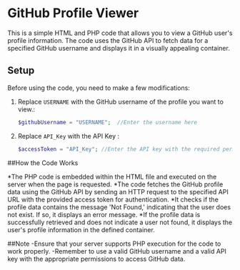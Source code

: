 # GitHub Profile Viewer

This is a simple HTML and PHP code that allows you to view a GitHub user's profile information. The code uses the GitHub API to fetch data for a specified GitHub username and displays it in a visually appealing container.

## Setup

Before using the code, you need to make a few modifications:

1. Replace `USERNAME` with the GitHub username of the profile you want to view.:
   ```php
   $githubUsername = "USERNAME";  //Enter the username here
2. Replace `API_Key` with the API Key :
   ```php
   $accessToken = "API_Key"; //Enter the API key with the required permissions and access

##How the Code Works

*The PHP code is embedded within the HTML file and executed on the server when the page is requested.
*The code fetches the GitHub profile data using the GitHub API by sending an HTTP request to the specified API URL with the provided access token for authentication.
*It checks if the profile data contains the message 'Not Found,' indicating that the user does not exist. If so, it displays an error message.
*If the profile data is successfully retrieved and does not indicate a user not found, it displays the user's profile information in the defined container.


##Note
-Ensure that your server supports PHP execution for the code to work properly.
-Remember to use a valid GitHub username and a valid API key with the appropriate permissions to access GitHub data.



